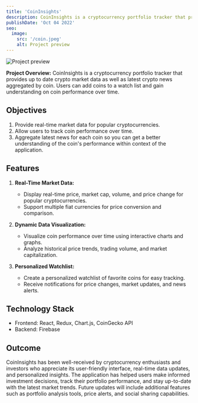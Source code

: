 ```yaml
---
title: 'CoinInsights'
description: CoinInsights is a cryptocurrency portfolio tracker that provides real-time market data, portfolio analysis, and personalized insights to help users make informed investment decisions.
publishDate: 'Oct 04 2022'
seo:
  image:
    src: '/coin.jpeg'
    alt: Project preview
---
```


![Project preview](/coin.jpeg)

**Project Overview:**
CoinInsights is a cryptocurrency portfolio tracker that provides up to date crypto market data as well as latest crypto news aggregated by coin. Users can add coins to a watch list and gain understanding on coin performance over time.

## Objectives

1. Provide real-time market data for popular cryptocurrencies.
2. Allow users to track coin performance over time.
3. Aggregate latest news for each coin so you can get a better understanding of the coin's performance within context of the application.

## Features

1. **Real-Time Market Data:**

   - Display real-time price, market cap, volume, and price change for popular cryptocurrencies.
   - Support multiple fiat currencies for price conversion and comparison.

2. **Dynamic Data Visualization:**
   - Visualize coin performance over time using interactive charts and graphs.
   - Analyze historical price trends, trading volume, and market capitalization.
3. **Personalized Watchlist:**
   - Create a personalized watchlist of favorite coins for easy tracking.
   - Receive notifications for price changes, market updates, and news alerts.

## Technology Stack

- Frontend: React, Redux, Chart.js, CoinGecko API
- Backend: Firebase

## Outcome

CoinInsights has been well-received by cryptocurrency enthusiasts and investors who appreciate its user-friendly interface, real-time data updates, and personalized insights. The application has helped users make informed investment decisions, track their portfolio performance, and stay up-to-date with the latest market trends. Future updates will include additional features such as portfolio analysis tools, price alerts, and social sharing capabilities.
